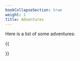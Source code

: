 ```yaml
---
bookCollapseSection: true
weight: 1
title: Adventures
---
```

Here is a list of some adventures:

{{<section>}}
